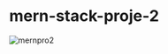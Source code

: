 # mern-stack-proje-2
![mernpro2](https://github.com/user-attachments/assets/0034ddce-23ac-4968-8bac-ee6f23f86ed3)

